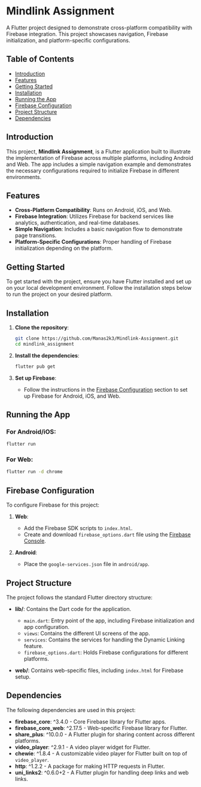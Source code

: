 # Mindlink Assignment

A Flutter project designed to demonstrate cross-platform compatibility with Firebase integration. This project showcases navigation, Firebase initialization, and platform-specific configurations.

## Table of Contents
- [Introduction](#introduction)
- [Features](#features)
- [Getting Started](#getting-started)
- [Installation](#installation)
- [Running the App](#running-the-app)
- [Firebase Configuration](#firebase-configuration)
- [Project Structure](#project-structure)
- [Dependencies](#dependencies)

## Introduction
This project, **Mindlink Assignment**, is a Flutter application built to illustrate the implementation of Firebase across multiple platforms, including Android and Web. The app includes a simple navigation example and demonstrates the necessary configurations required to initialize Firebase in different environments.

## Features
- **Cross-Platform Compatibility**: Runs on Android, iOS, and Web.
- **Firebase Integration**: Utilizes Firebase for backend services like analytics, authentication, and real-time databases.
- **Simple Navigation**: Includes a basic navigation flow to demonstrate page transitions.
- **Platform-Specific Configurations**: Proper handling of Firebase initialization depending on the platform.

## Getting Started
To get started with the project, ensure you have Flutter installed and set up on your local development environment. Follow the installation steps below to run the project on your desired platform.

## Installation
1. **Clone the repository**:
    ```bash
    git clone https://github.com/Manas2k3/Mindlink-Assignment.git
    cd mindlink_assignment
    ```

2. **Install the dependencies**:
    ```bash
    flutter pub get
    ```

3. **Set up Firebase**:
   - Follow the instructions in the [Firebase Configuration](#firebase-configuration) section to set up Firebase for Android, iOS, and Web.

## Running the App
### For Android/iOS:
```bash
flutter run
```

### For Web:
```bash
flutter run -d chrome
```

## Firebase Configuration
To configure Firebase for this project:

1. **Web**: 
   - Add the Firebase SDK scripts to `index.html`.
   - Create and download `firebase_options.dart` file using the [Firebase Console](https://console.firebase.google.com/).

2. **Android**: 
   - Place the `google-services.json` file in `android/app`.

## Project Structure
The project follows the standard Flutter directory structure:

- **lib/**: Contains the Dart code for the application.
  - `main.dart`: Entry point of the app, including Firebase initialization and app configuration.
  - `views`: Contains the different UI screens of the app.
  - `services`: Contains the services for handling the Dynamic Linking feature.
  - `firebase_options.dart`: Holds Firebase configurations for different platforms.
  
- **web/**: Contains web-specific files, including `index.html` for Firebase setup.

## Dependencies
The following dependencies are used in this project:

- **firebase_core**: ^3.4.0 - Core Firebase library for Flutter apps.
- **firebase_core_web**: ^2.17.5 - Web-specific Firebase library for Flutter.
- **share_plus**: ^10.0.0 - A Flutter plugin for sharing content across different platforms.
- **video_player**: ^2.9.1 - A video player widget for Flutter.
- **chewie**: ^1.8.4 - A customizable video player for Flutter built on top of `video_player`.
- **http**: ^1.2.2 - A package for making HTTP requests in Flutter.
- **uni_links2**: ^0.6.0+2 - A Flutter plugin for handling deep links and web links.
